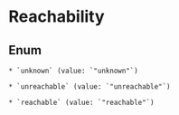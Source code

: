 # Reachability

## Enum

    * `unknown` (value: `"unknown"`)

    * `unreachable` (value: `"unreachable"`)

    * `reachable` (value: `"reachable"`)



